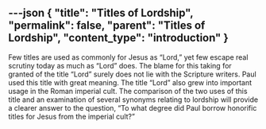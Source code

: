 ---json
{
  "title": "Titles of Lordship",
  "permalink": false,
  "parent": "Titles of Lordship",
  "content_type": "introduction"
}
---
Few titles are used as commonly for Jesus as “Lord,” yet few escape real scrutiny today as much as “Lord” does. The blame for this taking for granted of the title “Lord” surely does not lie with the Scripture writers. Paul used this title with great meaning. The title “Lord” also grew into important usage in the Roman imperial cult. The comparison of the two uses of this title and an examination of several synonyms relating to lordship will provide a clearer answer to the question, “To what degree did Paul borrow honorific titles for Jesus from the imperial cult?”
